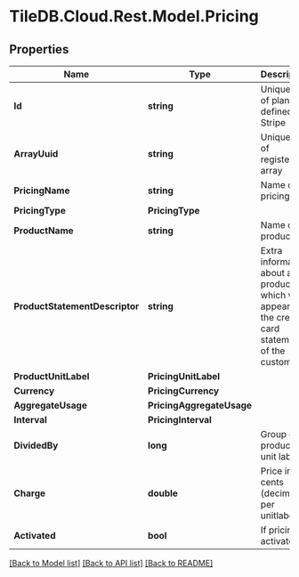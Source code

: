 
# TileDB.Cloud.Rest.Model.Pricing

## Properties

Name | Type | Description | Notes
------------ | ------------- | ------------- | -------------
**Id** | **string** | Unique ID of plan as defined by Stripe | [optional] 
**ArrayUuid** | **string** | Unique ID of registered array | [optional] 
**PricingName** | **string** | Name of pricing | [optional] 
**PricingType** | **PricingType** |  | [optional] 
**ProductName** | **string** | Name of product | [optional] 
**ProductStatementDescriptor** | **string** | Extra information about a product which will appear on the credit card statement of the customer | [optional] 
**ProductUnitLabel** | **PricingUnitLabel** |  | [optional] 
**Currency** | **PricingCurrency** |  | [optional] 
**AggregateUsage** | **PricingAggregateUsage** |  | [optional] 
**Interval** | **PricingInterval** |  | [optional] 
**DividedBy** | **long** | Group of n product unit labels | [optional] 
**Charge** | **double** | Price in cents (decimal) per unitlabel | [optional] 
**Activated** | **bool** | If pricing is activated | [optional] 

[[Back to Model list]](../README.md#documentation-for-models)
[[Back to API list]](../README.md#documentation-for-api-endpoints)
[[Back to README]](../README.md)


